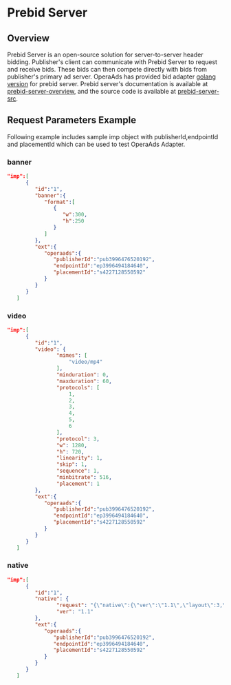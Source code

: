 # Prebid Server

## Overview

Prebid Server is an open-source solution for server-to-server header bidding. Publisher's client can communicate with Prebid Server to request and receive bids. These bids can then compete directly with bids from publisher's primary ad server.
OperaAds has provided bid adapter [golang version](https://docs.prebid.org/dev-docs/pbs-bidders.html#operaads) for prebid server. Prebid server's documentation is available at [prebid-server-overview](https://docs.prebid.org/prebid-server/overview/prebid-server-overview.html), and the source code is available at [prebid-server-src](https://github.com/prebid/prebid-server).

## Request Parameters Example

Following example includes sample imp object with publisherId,endpointId and placementId which can be used to test OperaAds Adapter.

### banner

```json
"imp":[
      {
         "id":"1",
         "banner":{
            "format":[
               {
                  "w":300,
                  "h":250
               }
            ]
         },
         "ext":{
            "operaads":{
               "publisherId":"pub3996476520192",
               "endpointId":"ep3996494184640",
               "placementId":"s4227128550592"
            }
         }
      }
   ]
```

### video

```json
"imp":[
      {
         "id":"1",
         "video": {
                "mimes": [
                    "video/mp4"
                ],
                "minduration": 0,
                "maxduration": 60,
                "protocols": [
                    1,
                    2,
                    3,
                    4,
                    5,
                    6
                ],
                "protocol": 3,
                "w": 1280,
                "h": 720,
                "linearity": 1,
                "skip": 1,
                "sequence": 1,
                "minbitrate": 516,
                "placement": 1
         },
         "ext":{
            "operaads":{
               "publisherId":"pub3996476520192",
               "endpointId":"ep3996494184640",
               "placementId":"s4227128550592"
            }
         }
      }
   ]
```

### native

```json
"imp":[
      {
         "id":"1",
         "native": {
                "request": "{\"native\":{\"ver\":\"1.1\",\"layout\":3,\"assets\":[{\"id\":1,\"required\":1,\"title\":{\"len\":90}},{\"id\":2,\"required\":1,\"img\":{\"type\":3,\"wmin\":344,\"hmin\":194}},{\"id\":3,\"required\":1,\"img\":{\"type\":1,\"w\":128,\"wmin\":80,\"h\":128,\"hmin\":80}},{\"id\":4,\"required\":1,\"data\":{\"type\":2,\"len\":90}},{\"id\":6,\"required\":1,\"data\":{\"type\":12,\"len\":15}}]}}",
                "ver": "1.1"
         },
         "ext":{
            "operaads":{
               "publisherId":"pub3996476520192",
               "endpointId":"ep3996494184640",
               "placementId":"s4227128550592"
            }
         }
      }
   ]
```
